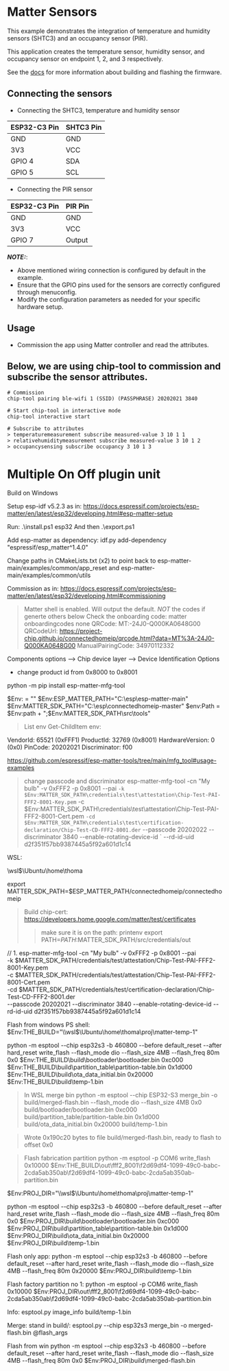 # Matter Sensors

This example demonstrates the integration of temperature and humidity sensors (SHTC3)
and an occupancy sensor (PIR). 

This application creates the temperature sensor, humidity sensor, and occupancy sensor
on endpoint 1, 2, and 3 respectively.

See the [docs](https://docs.espressif.com/projects/esp-matter/en/latest/esp32/developing.html)
for more information about building and flashing the firmware.

## Connecting the sensors

- Connecting the SHTC3, temperature and humidity sensor

| ESP32-C3 Pin | SHTC3 Pin |
|--------------|-----------|
| GND          | GND       |
| 3V3          | VCC       |
| GPIO 4       | SDA       |
| GPIO 5       | SCL       |

- Connecting the PIR sensor

| ESP32-C3 Pin | PIR Pin |
|--------------|---------|
| GND          | GND     |
| 3V3          | VCC     |
| GPIO 7       | Output  |

**_NOTE:_**:
- Above mentioned wiring connection is configured by default in the example.
- Ensure that the GPIO pins used for the sensors are correctly configured through menuconfig.
- Modify the configuration parameters as needed for your specific hardware setup.

## Usage

- Commission the app using Matter controller and read the attributes.

Below, we are using chip-tool to commission and subscribe the sensor attributes.
- 
```
# Commission
chip-tool pairing ble-wifi 1 (SSID) (PASSPHRASE) 20202021 3840

# Start chip-tool in interactive mode
chip-tool interactive start

# Subscribe to attributes
> temperaturemeasurement subscribe measured-value 3 10 1 1
> relativehumiditymeasurement subscribe measured-value 3 10 1 2
> occupancysensing subscribe occupancy 3 10 1 3
```

# Multiple On Off plugin unit

Build on Windows

Setup esp-idf v5.2.3 as in:
https://docs.espressif.com/projects/esp-matter/en/latest/esp32/developing.html#esp-matter-setup

Run: .\install.ps1 esp32
And then .\export.ps1

Add esp-matter as dependency:
idf.py add-dependency "espressif/esp_matter^1.4.0"

Change paths in CMakeLists.txt (x2) to point back to esp-matter-main/examples/common/app_reset
and esp-matter-main/examples/common/utils

Commission as in:
https://docs.espressif.com/projects/esp-matter/en/latest/esp32/developing.html#commissioning

> Matter shell is enabled. Will output the default. _NOT_ the codes if generte others below
Check the onboarding code: matter onboardingcodes none
QRCode:            MT:-24J0-Q000KA0648G00
QRCodeUrl:         https://project-chip.github.io/connectedhomeip/qrcode.html?data=MT%3A-24J0-Q000KA0648G00
ManualPairingCode: 34970112332


Components options --> Chip device layer --> Device Identification Options
* change product id from 0x8000 to 0x8001


python -m pip install esp-matter-mfg-tool

$Env:<variable-name> = "<new-value>"
$Env:ESP_MATTER_PATH="C:\esp\esp-matter-main"
$Env:MATTER_SDK_PATH="C:\esp\connectedhomeip-master"
$env:Path = $Env:path + ";$Env:MATTER_SDK_PATH\src\tools"

> List env
Get-ChildItem env:

VendorId:        65521 (0xFFF1)
ProductId:       32769 (0x8001)
HardwareVersion: 0 (0x0)
PinCode:         20202021
Discriminator:   f00

https://github.com/espressif/esp-matter-tools/tree/main/mfg_tool#usage-examples
> change passcode and discriminator
esp-matter-mfg-tool -cn "My bulb" -v 0xFFF2 -p 0x8001 --pai `
    -k $Env:MATTER_SDK_PATH\credentials\test\attestation\Chip-Test-PAI-FFF2-8001-Key.pem `
    -c $Env:MATTER_SDK_PATH\credentials\test\attestation\Chip-Test-PAI-FFF2-8001-Cert.pem `
    -cd $Env:MATTER_SDK_PATH\credentials\test\certification-declaration/Chip-Test-CD-FFF2-8001.der `
    --passcode 20202022 --discriminator 3840  --enable-rotating-device-id  `
    --rd-id-uid d2f351f57bb9387445a5f92a601d1c14

WSL:

\\wsl$\Ubuntu\home\thoma

export MATTER_SDK_PATH=$ESP_MATTER_PATH/connectedhomeip/connectedhomeip

> Build chip-cert: https://developers.home.google.com/matter/test/certificates
>> make sure it is on the path: printenv 
export PATH=$PATH:$MATTER_SDK_PATH/src/credentials/out

// 1.
esp-matter-mfg-tool -cn "My bulb" -v 0xFFF2 -p 0x8001 --pai \
    -k $MATTER_SDK_PATH/credentials/test/attestation/Chip-Test-PAI-FFF2-8001-Key.pem \
    -c $MATTER_SDK_PATH/credentials/test/attestation/Chip-Test-PAI-FFF2-8001-Cert.pem \
    -cd $MATTER_SDK_PATH/credentials/test/certification-declaration/Chip-Test-CD-FFF2-8001.der \
    --passcode 20202021 --discriminator 3840  --enable-rotating-device-id --rd-id-uid d2f351f57bb9387445a5f92a601d1c14

Flash from windows PS shell:
$Env:THE_BUILD="\\wsl$\Ubuntu\home\thoma\proj\matter-temp-1"

python -m esptool --chip esp32s3 -b 460800 --before default_reset --after hard_reset write_flash --flash_mode dio --flash_size 4MB --flash_freq 80m 0x0 $Env:THE_BUILD\build\bootloader\bootloader.bin 0xc000 $Env:THE_BUILD\build\partition_table\partition-table.bin 0x1d000 $Env:THE_BUILD\build\ota_data_initial.bin 0x20000 $Env:THE_BUILD\build\temp-1.bin


> In WSL merge bin
python -m esptool --chip ESP32-S3 merge_bin -o build/merged-flash.bin --flash_mode dio --flash_size 4MB 0x0 build/bootloader/bootloader.bin 0xc000 build/partition_table/partition-table.bin 0x1d000 build/ota_data_initial.bin 0x20000 build/temp-1.bin

> Wrote 0x190c20 bytes to file build/merged-flash.bin, ready to flash to offset 0x0

> Flash fabrication partition
python -m esptool -p COM6 write_flash 0x10000 $Env:THE_BUILD\out\fff2_8001\f2d69df4-1099-49c0-babc-2cda5ab350ab\f2d69df4-1099-49c0-babc-2cda5ab350ab-partition.bin

$Env:PROJ_DIR="\\wsl$\Ubuntu\home\thoma\proj\matter-temp-1"

python -m esptool --chip esp32s3 -b 460800 --before default_reset --after hard_reset write_flash --flash_mode dio --flash_size 4MB --flash_freq 80m 0x0 $Env:PROJ_DIR\build\bootloader\bootloader.bin 0xc000 $Env:PROJ_DIR\build\partition_table\partition-table.bin 0x1d000 $Env:PROJ_DIR\build\ota_data_initial.bin 0x20000 $Env:PROJ_DIR\build\temp-1.bin

Flash only app:
python -m esptool --chip esp32s3 -b 460800 --before default_reset --after hard_reset write_flash --flash_mode dio --flash_size 4MB --flash_freq 80m 0x20000 $Env:PROJ_DIR\build\temp-1.bin

Flash factory partition no 1:
python -m esptool -p COM6 write_flash 0x10000 $Env:PROJ_DIR\out\fff2_8001\f2d69df4-1099-49c0-babc-2cda5ab350ab\f2d69df4-1099-49c0-babc-2cda5ab350ab-partition.bin

Info:
esptool.py image_info build/temp-1.bin

Merge: stand in build/:
esptool.py --chip esp32s3 merge_bin -o merged-flash.bin @flash_args

Flash from win
python -m esptool --chip esp32s3 -b 460800 --before default_reset --after hard_reset write_flash --flash_mode dio --flash_size 4MB --flash_freq 80m 0x0 $Env:PROJ_DIR\build\merged-flash.bin
